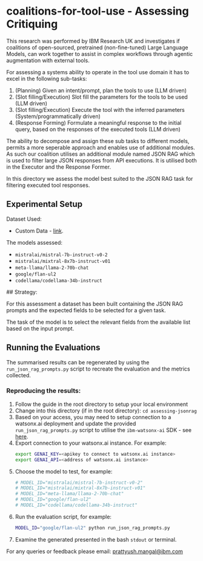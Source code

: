 # coalitions-for-tool-use - Assessing Critiquing

This research was performed by IBM Research UK and investigates if coalitions of open-sourced, pretrained (non-fine-tuned) Large Language Models, can work together to assist in complex workflows through agentic augmentation with external tools. 

For assessing a systems ability to operate in the tool use domain it has to excel in the following sub-tasks:
1. (Planning) Given an intent/prompt, plan the tools to use (LLM driven)
1. (Slot filling/Execution) Slot fill the parameters for the tools to be used (LLM driven)
1. (Slot filling/Execution) Execute the tool with the inferred parameters (System/programmatically driven)
1. (Response Forming) Formulate a meaningful response to the initial query, based on the responses of the executed tools (LLM driven)

The ability to decompose and assign these sub tasks to different models, permits a more seperable approach and enables use of additional modules. As such our coalition utilises an additional module named JSON RAG which is used to filter large JSON responses from API executions. It is utilised both in the Executor and the Response Former.

In this directory we assess the model best suited to the JSON RAG task for filtering executed tool responses. 

## Experimental Setup
Dataset Used:
- Custom Data - [link](./testcases_orig.json).

The models assessed:
- `mistralai/mistral-7b-instruct-v0-2`
- `mistralai/mixtral-8x7b-instruct-v01`
- `meta-llama/llama-2-70b-chat`
- `google/flan-ul2`
- `codellama/codellama-34b-instruct`

## Strategy:

For this assessment a dataset has been built containing the JSON RAG prompts and the expected fields to be selected for a given task. 

The task of the model is to select the relevant fields from the available list based on the input prompt.

## Running the Evaluations

The summarised results can be regenerated by using the `run_json_rag_prompts.py` script to recreate the evaluation and the metrics collected. 

### Reproducing the results:

1. Follow the guide in the root directory to setup your local environment
1. Change into this directory (if in the root directory): `cd assessing-jsonrag`
1. Based on your access, you may need to setup connection to a watsonx.ai deployment and update the provided `run_json_rag_prompts.py` script to utilise the `ibm-watsonx-ai` SDK - see [here](https://ibm.github.io/watsonx-ai-python-sdk/install.html).
1. Export connection to your watsonx.ai instance. For example:
    ```bash
    export GENAI_KEY=<apikey to connect to watsonx.ai instance>
    export GENAI_API=<address of watsonx.ai instance>
    ```
1. Choose the model to test, for example:
    ```python
    # MODEL_ID="mistralai/mistral-7b-instruct-v0-2"
    # MODEL_ID="mistralai/mixtral-8x7b-instruct-v01"
    # MODEL_ID="meta-llama/llama-2-70b-chat"
    # MODEL_ID="google/flan-ul2"
    # MODEL_ID="codellama/codellama-34b-instruct"
    ```
1. Run the evaluation script, for example:
    ```bash
    MODEL_ID="google/flan-ul2" python run_json_rag_prompts.py
    ```
1. Examine the generated presented in the bash `stdout` or terminal. 

For any queries or feedback please email: prattyush.mangal@ibm.com
